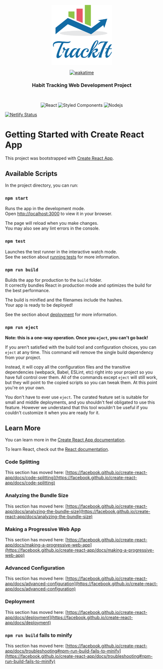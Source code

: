 <div align="center">
  
 
  
  <a href="https://celso-trackit.netlify.app/" target="_blank">
    <img src="https://github.com/celso-patiri/trackit/blob/master/src/assets/logo.png" alt="Logo" width="200">
  </a>
  
  [![wakatime](https://wakatime.com/badge/user/8a52c0fd-ec78-403a-81d0-07c674c564b3/project/afd27a18-548a-4b06-826f-df5b06286bf1.svg)](https://wakatime.com/badge/user/8a52c0fd-ec78-403a-81d0-07c674c564b3/project/afd27a18-548a-4b06-826f-df5b06286bf1)
  
  <h3 align="center">
     Habit Tracking Web Development Project
  </h3>
    <br />
</div>


<div align="center">
  
  ![React](https://img.shields.io/badge/React-20232A?style=for-the-badge&logo=react&logoColor=61DAFB)
![Styled Components](https://img.shields.io/badge/styled--components-DB7093?style=for-the-badge&logo=styled-components&logoColor=white)
![Nodejs](https://img.shields.io/badge/Node.js-43853D?style=for-the-badge&logo=node.js&logoColor=white)
  
 </div>

[![Netlify Status](https://api.netlify.com/api/v1/badges/432badd5-93a4-445d-8562-b801a6fae810/deploy-status)](https://app.netlify.com/sites/celso-trackit/deploys)

# Getting Started with Create React App

This project was bootstrapped with [Create React App](https://github.com/facebook/create-react-app).

## Available Scripts

In the project directory, you can run:

### `npm start`

Runs the app in the development mode.\
Open [http://localhost:3000](http://localhost:3000) to view it in your browser.

The page will reload when you make changes.\
You may also see any lint errors in the console.

### `npm test`

Launches the test runner in the interactive watch mode.\
See the section about [running tests](https://facebook.github.io/create-react-app/docs/running-tests) for more information.

### `npm run build`

Builds the app for production to the `build` folder.\
It correctly bundles React in production mode and optimizes the build for the best performance.

The build is minified and the filenames include the hashes.\
Your app is ready to be deployed!

See the section about [deployment](https://facebook.github.io/create-react-app/docs/deployment) for more information.

### `npm run eject`

**Note: this is a one-way operation. Once you `eject`, you can't go back!**

If you aren't satisfied with the build tool and configuration choices, you can `eject` at any time. This command will remove the single build dependency from your project.

Instead, it will copy all the configuration files and the transitive dependencies (webpack, Babel, ESLint, etc) right into your project so you have full control over them. All of the commands except `eject` will still work, but they will point to the copied scripts so you can tweak them. At this point you're on your own.

You don't have to ever use `eject`. The curated feature set is suitable for small and middle deployments, and you shouldn't feel obligated to use this feature. However we understand that this tool wouldn't be useful if you couldn't customize it when you are ready for it.

## Learn More

You can learn more in the [Create React App documentation](https://facebook.github.io/create-react-app/docs/getting-started).

To learn React, check out the [React documentation](https://reactjs.org/).

### Code Splitting

This section has moved here: [https://facebook.github.io/create-react-app/docs/code-splitting](https://facebook.github.io/create-react-app/docs/code-splitting)

### Analyzing the Bundle Size

This section has moved here: [https://facebook.github.io/create-react-app/docs/analyzing-the-bundle-size](https://facebook.github.io/create-react-app/docs/analyzing-the-bundle-size)

### Making a Progressive Web App

This section has moved here: [https://facebook.github.io/create-react-app/docs/making-a-progressive-web-app](https://facebook.github.io/create-react-app/docs/making-a-progressive-web-app)

### Advanced Configuration

This section has moved here: [https://facebook.github.io/create-react-app/docs/advanced-configuration](https://facebook.github.io/create-react-app/docs/advanced-configuration)

### Deployment

This section has moved here: [https://facebook.github.io/create-react-app/docs/deployment](https://facebook.github.io/create-react-app/docs/deployment)

### `npm run build` fails to minify

This section has moved here: [https://facebook.github.io/create-react-app/docs/troubleshooting#npm-run-build-fails-to-minify](https://facebook.github.io/create-react-app/docs/troubleshooting#npm-run-build-fails-to-minify)
